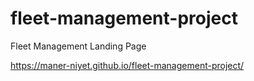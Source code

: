 # fleet-management-project
Fleet Management Landing Page

https://maner-niyet.github.io/fleet-management-project/
